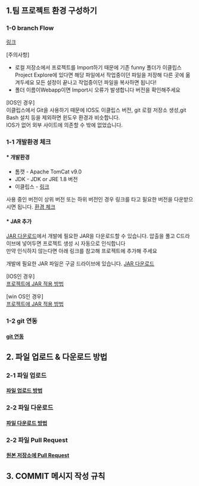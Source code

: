 ## 1.팀 프로젝트 환경 구성하기 

### 1-0 branch Flow
[링크](https://drive.google.com/file/d/111jBVqB6p011tJl1JId_34WnLQG2ggDU/view?usp=sharing)


[주의사항] </br>
* 로컬 저장소에서 프로젝트를 Import하기 때문에 기존 funny 폴더가 이클립스 Project Explore에 있다면 해당 파일에서 작업중이던 파일을 저장해 다른 곳에 옮겨두세요 모든 설정이 끝나고 작업중이던 파일을 복사하면 됩니다! 
* 폴더 이름이Webapp이면 Import시 오류가 발생합니다 버전을 확인해주세요


[IOS인 경우]</br>
이클립스에서 Git을 사용하기 때문에 IOS도 이클립스 버전, git 로컬 저장소 생성,git Bash 설치 등을 제외하면 윈도우 환경과 비슷합니다. </br>
IOS가 없어 외부 사이트에 의존할 수 밖에 없었습니다. 




 ### 1-1  개발환경 체크 
 #### * 개발환경
* 톰캣 - Apache TomCat v9.0
* JDK - JDK or JRE 1.8 버전 
* 이클립스 - [링크](https://jade-frill-5b8.notion.site/89226d07f7ca43e49570371f9991b4b3)




사용 중인 버전이 상위 버전 또는 하위 버전인 경우 링크를 타고 필요한 버전을 다운받으시면 됩니다. [환경 체크](https://jade-frill-5b8.notion.site/4132e489e44942c1b5a592b56520c9db) 

####  * JAR 추가
[JAR 다운로드](https://drive.google.com/file/d/1GffSve-CvsH2sk2xp4g9msxo2RSpbpFO/view?usp=sharing)에서 개발에 필요한 JAR을 다운로드할 수 있습니다. 
압출을 풀고 C드라이브에 넣어두면 프로젝트 생성 시 자동으로 인식합니다 </br>
만약 인식하지 않는다면 아래 링크를 참고해 프로젝트에 추가해 주세요

개발에 필요한 JAR 파일은 구글 드라이브에 있습니다. 
[JAR 다운로드](https://drive.google.com/file/d/1GffSve-CvsH2sk2xp4g9msxo2RSpbpFO/view?usp=sharing)

[IOS인 경우]</br>
[프로젝트에 JAR 적용 방법](https://kamang-it.tistory.com/74)

[win OS인 경우]</br>
[프로젝트에 JAR 적용 방법](https://veneas.tistory.com/entry/Eclipse-%ED%94%84%EB%A1%9C%EC%A0%9D%ED%8A%B8%EC%97%90-jar-%ED%8C%8C%EC%9D%BC-%EC%B6%94%EA%B0%80%ED%95%98%EB%8A%94-%EB%B0%A9%EB%B2%95-%EC%9E%90%EB%B0%94-%EB%9D%BC%EC%9D%B4%EB%B8%8C%EB%9F%AC%EB%A6%AC-%EC%B6%94%EA%B0%80)

### 1-2 git 연동  
#### [git 연동](https://jade-frill-5b8.notion.site/GitHub-b8e39ce43cc54cceaddcafdf2fd67e13)




## 2. 파일 업로드 & 다운로드 방법 

### 2-1 파일 업로드 
#### [파일 업로드 방법](https://jade-frill-5b8.notion.site/github-703a7ab684af428a946d264b5acf09c8)



### 2-2 파일 다운로드 
#### [파일 다운로드 방법](https://jade-frill-5b8.notion.site/github-8cc4f41cf067407981ffe687f351cdf2)

### 2-2 파일 Pull Request
#### [원본 저장소에 Pull Request](https://jade-frill-5b8.notion.site/pull-request-b67a6502701842f983875705e090a544)






## 3. COMMIT 메시지 작성 규칙


